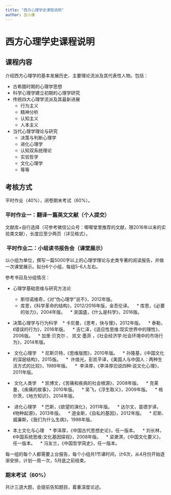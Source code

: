 ```yaml
---
title: "西方心理学史课程说明"
author: 吕小康
---
```




# 西方心理学史课程说明


## 课程内容

介绍西方心理学的基本发展历史、主要理论流派及其代表性人物。包括：

* 古希腊时期的心理学思想
* 科学心理学建立初期的心理学研究
* 传统四大心理学流派及其最新进展
    - 行为主义
    - 精神分析
    - 认知主义
    - 人本主义
* 当代心理学理论与研究
    * 决策与判断心理学
    * 进化心理学
    * 认知双系统理论
    * 实验哲学
    * 文化心理学
    * 等等


## 考核方式

平时作业（40%），闭卷期末考试（60%）。


###  平时作业一：翻译一篇英文文献（个人提交）

文献库+自行选择（可参考微信公众号：唧唧堂里推荐的文献，限2016年以来的实验类文献），长度应至少两页（详见格式）。

###  平时作业二：小组读书报告会（课堂展示）

以小组为单位，撰写一篇5000字以上的心理学理论与史类专著的阅读报告，并做一次课堂展示。拟分6个小组，每组5-6人左右。

参考书目及分组情况：

*  心理学基础思维与研究方法论
    * 斯坦诺维奇，《对“伪心理学”说不》，2012年版。
    * 库恩，《科学革命的结构》，2012/2016年版，金吾伦译。
    * 库恩，《必要的张力》，2004年版。
    * 吴国盛，《什么是科学》，2016版。

*  决策心理学与行为科学
    * 卡尼曼，《思考，快与慢》，2012年版。 
    * 泰勒，《错误的行为》，2016年版。
    * 吉仁泽，《适应性思维:现实世界中的理性》，2006版。
    * 加里·贝克尔 、 凯文·墨菲 ，《社会经济学:社会环境中的市场行为》，2014年版。

*  文化心理学
    *  尼斯贝特，《思维版图》，2010年版。
    *  孙隆基，《中国文化的深层结构》，2015版。
    *  许烺光，彭凯平译，《美国人与中国人：两种生活方式的比较》，1989年版。
    *  李泽厚，《李泽厚旧说四种:说文化心理》，2011年版。

*  文化人类学
    * 凯博文，《苦痛和疾病的社会根源》，2008年版。
    * 克莱曼，《疾痛的故事》，2010年版。
    * 吴飞，《浮生取义》，2009年版。
    * 格尔茨，《地方知识》，2014年版。

*  进化心理学
    * 巴斯，《欲望的演化》，2011年版。
    * 达尔文，苗德岁译，《物种起源》，2013年版。
    * 道金斯，《自私的基因》，2012年版。
    * 尼斯、威廉斯，《我们为什么生病》，1998年版。

* 本土文化与心理
    * 李泽厚，《中国古代思想史论》，任一版本。
    * 刘长林，《中国系统思维:文化基因探视》，2008年版。
    * 梁漱溟，《中国文化要义》，任一版本。
    * 冯友兰，《中国哲学简史》，任一版本。 

每一组的每个人都需要上台报告，每个小组共1节课时间，计6次，从4月份开始逐渐安排，计划一周一次，5月底之前结束。

### 期末考试（60%）

共计三道大题，会提前告知题目，着重深度论述。

